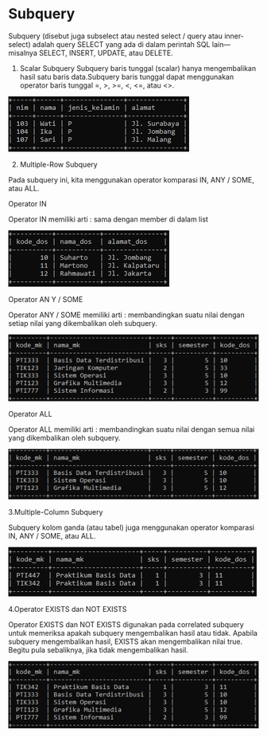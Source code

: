 # Subquery
Subquery (disebut juga subselect atau nested select / query atau inner- select) adalah query SELECT yang ada di dalam perintah SQL lain— misalnya  SELECT, INSERT, UPDATE, atau DELETE. 

1. Scalar Subquery 
Subquery baris tunggal (scalar) hanya mengembalikan hasil satu baris data.Subquery baris tunggal dapat menggunakan operator baris tunggal =, >, >=, <, <=, atau <>. 


![AltText](https://github.com/Larasati11/Subquery/blob/master/subquery%20scalar.png)

2.  Multiple-Row Subquery 
 
Pada subquery ini, kita menggunakan operator komparasi IN, ANY / SOME, atau ALL. 

Operator IN 

Operator IN memiliki arti : sama dengan member di dalam list


![AltText](https://github.com/Larasati11/Subquery/blob/master/subquery%20in.png)


Operator AN Y / SOME 

Operator ANY / SOME memiliki arti : membandingkan suatu nilai dengan setiap nilai yang dikembalikan oleh subquery. 


![AltText](https://github.com/Larasati11/Subquery/blob/master/subquery%20any.png)
 
 
Operator ALL 
 
Operator ALL memiliki arti : membandingkan suatu nilai dengan semua nilai  yang dikembalikan oleh subquery. 


![AltText](https://github.com/Larasati11/Subquery/blob/master/subquery%20all.png)
 
 
 3.Multiple-Column Subquery 
 
Subquery kolom ganda (atau tabel) juga menggunakan operator komparasi IN, ANY / SOME, atau ALL. 

![AltText](https://github.com/Larasati11/Subquery/blob/master/subquery%20multiple.png)


4.Operator EXISTS dan NOT EXISTS 
 
Operator EXISTS dan NOT EXISTS digunakan pada correlated subquery untuk memeriksa apakah subquery mengembalikan hasil atau tidak. Apabila subquery mengembalikan hasil, EXISTS akan mengembalikan nilai true. Begitu pula sebaliknya, jika tidak mengembalikan hasil. 

![AltText](https://github.com/Larasati11/Subquery/blob/master/subquery%20exist.png)




